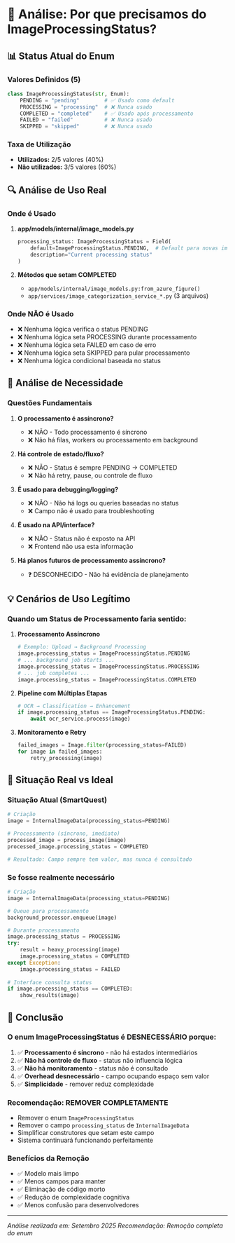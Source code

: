 # 🤔 Análise: Por que precisamos do ImageProcessingStatus?

## 📊 Status Atual do Enum

### Valores Definidos (5)
```python
class ImageProcessingStatus(str, Enum):
    PENDING = "pending"        # ✅ Usado como default
    PROCESSING = "processing"  # ❌ Nunca usado
    COMPLETED = "completed"    # ✅ Usado após processamento
    FAILED = "failed"          # ❌ Nunca usado
    SKIPPED = "skipped"        # ❌ Nunca usado
```

### Taxa de Utilização
- **Utilizados:** 2/5 valores (40%)
- **Não utilizados:** 3/5 valores (60%)

## 🔍 Análise de Uso Real

### Onde é Usado
1. **app/models/internal/image_models.py**
   ```python
   processing_status: ImageProcessingStatus = Field(
       default=ImageProcessingStatus.PENDING,  # Default para novas imagens
       description="Current processing status"
   )
   ```

2. **Métodos que setam COMPLETED**
   - `app/models/internal/image_models.py:from_azure_figure()`
   - `app/services/image_categorization_service_*.py` (3 arquivos)

### Onde NÃO é Usado
- ❌ Nenhuma lógica verifica o status PENDING
- ❌ Nenhuma lógica seta PROCESSING durante processamento
- ❌ Nenhuma lógica seta FAILED em caso de erro
- ❌ Nenhuma lógica seta SKIPPED para pular processamento
- ❌ Nenhuma lógica condicional baseada no status

## 🤔 Análise de Necessidade

### Questões Fundamentais

1. **O processamento é assíncrono?**
   - ❌ NÃO - Todo processamento é síncrono
   - ❌ Não há filas, workers ou processamento em background

2. **Há controle de estado/fluxo?**
   - ❌ NÃO - Status é sempre PENDING → COMPLETED
   - ❌ Não há retry, pause, ou controle de fluxo

3. **É usado para debugging/logging?**
   - ❌ NÃO - Não há logs ou queries baseadas no status
   - ❌ Campo não é usado para troubleshooting

4. **É usado na API/interface?**
   - ❌ NÃO - Status não é exposto na API
   - ❌ Frontend não usa esta informação

5. **Há planos futuros de processamento assíncrono?**
   - ❓ DESCONHECIDO - Não há evidência de planejamento

## 💡 Cenários de Uso Legítimo

### Quando um Status de Processamento faria sentido:

1. **Processamento Assíncrono**
   ```python
   # Exemplo: Upload → Background Processing
   image.processing_status = ImageProcessingStatus.PENDING
   # ... background job starts ...
   image.processing_status = ImageProcessingStatus.PROCESSING  
   # ... job completes ...
   image.processing_status = ImageProcessingStatus.COMPLETED
   ```

2. **Pipeline com Múltiplas Etapas**
   ```python
   # OCR → Classification → Enhancement
   if image.processing_status == ImageProcessingStatus.PENDING:
       await ocr_service.process(image)
   ```

3. **Monitoramento e Retry**
   ```python
   failed_images = Image.filter(processing_status=FAILED)
   for image in failed_images:
       retry_processing(image)
   ```

## 🎯 Situação Real vs Ideal

### Situação Atual (SmartQuest)
```python
# Criação
image = InternalImageData(processing_status=PENDING)

# Processamento (síncrono, imediato)
processed_image = process_image(image)
processed_image.processing_status = COMPLETED

# Resultado: Campo sempre tem valor, mas nunca é consultado
```

### Se fosse realmente necessário
```python
# Criação
image = InternalImageData(processing_status=PENDING)

# Queue para processamento
background_processor.enqueue(image)

# Durante processamento
image.processing_status = PROCESSING
try:
    result = heavy_processing(image)
    image.processing_status = COMPLETED
except Exception:
    image.processing_status = FAILED
    
# Interface consulta status
if image.processing_status == COMPLETED:
    show_results(image)
```

## 🔬 Conclusão

### O enum ImageProcessingStatus é **DESNECESSÁRIO** porque:

1. ✅ **Processamento é síncrono** - não há estados intermediários
2. ✅ **Não há controle de fluxo** - status não influencia lógica
3. ✅ **Não há monitoramento** - status não é consultado
4. ✅ **Overhead desnecessário** - campo ocupando espaço sem valor
5. ✅ **Simplicidade** - remover reduz complexidade

### Recomendação: **REMOVER COMPLETAMENTE**

- Remover o enum `ImageProcessingStatus`
- Remover o campo `processing_status` de `InternalImageData`  
- Simplificar construtores que setam este campo
- Sistema continuará funcionando perfeitamente

### Benefícios da Remoção
- ✅ Modelo mais limpo
- ✅ Menos campos para manter
- ✅ Eliminação de código morto
- ✅ Redução de complexidade cognitiva
- ✅ Menos confusão para desenvolvedores

---
*Análise realizada em: Setembro 2025*
*Recomendação: Remoção completa do enum*
